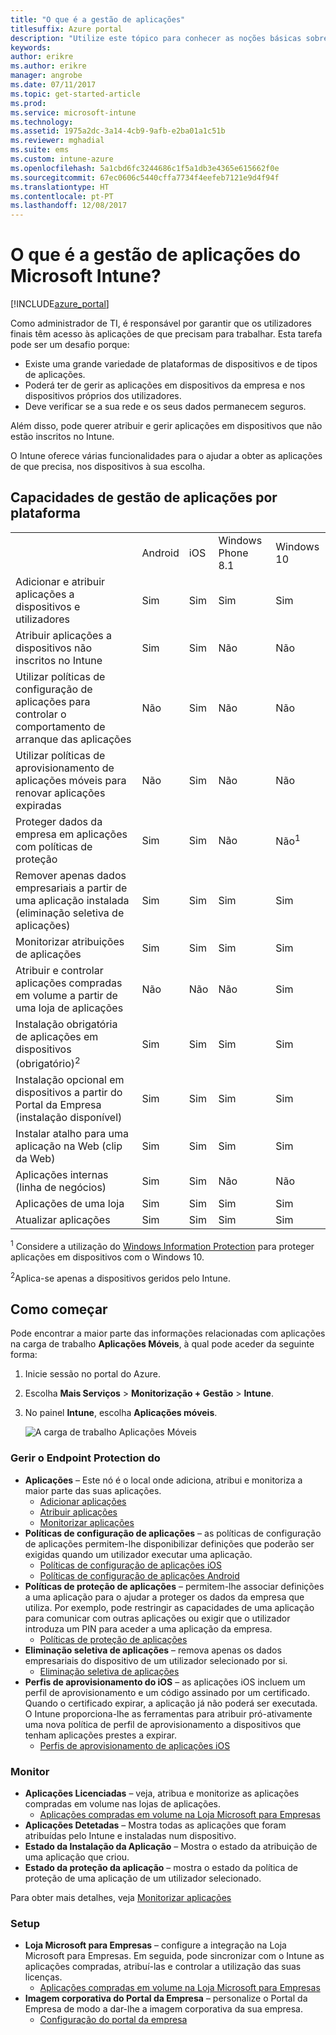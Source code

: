 ```yaml
---
title: "O que é a gestão de aplicações"
titlesuffix: Azure portal
description: "Utilize este tópico para conhecer as noções básicas sobre a gestão de aplicações com o Microsoft Intune\""
keywords: 
author: erikre
ms.author: erikre
manager: angrobe
ms.date: 07/11/2017
ms.topic: get-started-article
ms.prod: 
ms.service: microsoft-intune
ms.technology: 
ms.assetid: 1975a2dc-3a14-4cb9-9afb-e2ba01a1c51b
ms.reviewer: mghadial
ms.suite: ems
ms.custom: intune-azure
ms.openlocfilehash: 5a1cbd6fc3244686c1f5a1db3e4365e615662f0e
ms.sourcegitcommit: 67ec0606c5440cffa7734f4eefeb7121e9d4f94f
ms.translationtype: HT
ms.contentlocale: pt-PT
ms.lasthandoff: 12/08/2017
---
```

# <a name="what-is-microsoft-intune-app-management"></a>O que é a gestão de aplicações do Microsoft Intune?


[!INCLUDE[azure_portal](./includes/azure_portal.md)]


Como administrador de TI, é responsável por garantir que os utilizadores finais têm acesso às aplicações de que precisam para trabalhar. Esta tarefa pode ser um desafio porque:
- Existe uma grande variedade de plataformas de dispositivos e de tipos de aplicações.
- Poderá ter de gerir as aplicações em dispositivos da empresa e nos dispositivos próprios dos utilizadores.
- Deve verificar se a sua rede e os seus dados permanecem seguros.

Além disso, pode querer atribuir e gerir aplicações em dispositivos que não estão inscritos no Intune.

O Intune oferece várias funcionalidades para o ajudar a obter as aplicações de que precisa, nos dispositivos à sua escolha.

## <a name="app-management-capabilities-by-platform"></a>Capacidades de gestão de aplicações por plataforma

||||||
|-|-|-|-|-|
|&nbsp; |Android|iOS|Windows Phone 8.1|Windows 10|
|Adicionar e atribuir aplicações a dispositivos e utilizadores|Sim|Sim|Sim|Sim|
|Atribuir aplicações a dispositivos não inscritos no Intune|Sim|Sim|Não|Não|
|Utilizar políticas de configuração de aplicações para controlar o comportamento de arranque das aplicações|Não|Sim|Não|Não|
|Utilizar políticas de aprovisionamento de aplicações móveis para renovar aplicações expiradas|Não|Sim|Não|Não|
|Proteger dados da empresa em aplicações com políticas de proteção|Sim|Sim|Não|Não<sup>1</sup>|
|Remover apenas dados empresariais a partir de uma aplicação instalada (eliminação seletiva de aplicações)|Sim|Sim|Sim|Sim|
|Monitorizar atribuições de aplicações|Sim|Sim|Sim|Sim|
|Atribuir e controlar aplicações compradas em volume a partir de uma loja de aplicações|Não|Não|Não|Sim|
|Instalação obrigatória de aplicações em dispositivos (obrigatório)<sup>2</sup>|Sim|Sim|Sim|Sim|
|Instalação opcional em dispositivos a partir do Portal da Empresa (instalação disponível)|Sim|Sim|Sim|Sim|
|Instalar atalho para uma aplicação na Web (clip da Web)|Sim|Sim|Sim|Sim|
|Aplicações internas (linha de negócios)|Sim|Sim|Não|Não|
|Aplicações de uma loja|Sim|Sim|Sim|Sim|
|Atualizar aplicações|Sim|Sim|Sim|Sim|

<sup>1</sup> Considere a utilização do [Windows Information Protection](windows-information-protection-configure.md) para proteger aplicações em dispositivos com o Windows 10.

<sup>2</sup>Aplica-se apenas a dispositivos geridos pelo Intune.

## <a name="how-to-get-started"></a>Como começar

Pode encontrar a maior parte das informações relacionadas com aplicações na carga de trabalho **Aplicações Móveis**, à qual pode aceder da seguinte forma:

1. Inicie sessão no portal do Azure.
2. Escolha **Mais Serviços** > **Monitorização + Gestão** > **Intune**.
3. No painel **Intune**, escolha **Aplicações móveis**.

    ![A carga de trabalho Aplicações Móveis](./media/apps-workload.png)

### <a name="manage"></a>Gerir o Endpoint Protection do
- **Aplicações** – Este nó é o local onde adiciona, atribui e monitoriza a maior parte das suas aplicações.
    - [Adicionar aplicações](apps-add.md)
    - [Atribuir aplicações](apps-deploy.md)
    - [Monitorizar aplicações](apps-monitor.md)
- **Políticas de configuração de aplicações** – as políticas de configuração de aplicações permitem-lhe disponibilizar definições que poderão ser exigidas quando um utilizador executar uma aplicação.
    - [Políticas de configuração de aplicações iOS](app-configuration-policies-use-ios.md)
    - [Políticas de configuração de aplicações Android](app-configuration-policies-use-android.md)
- **Políticas de proteção de aplicações** – permitem-lhe associar definições a uma aplicação para o ajudar a proteger os dados da empresa que utiliza. Por exemplo, pode restringir as capacidades de uma aplicação para comunicar com outras aplicações ou exigir que o utilizador introduza um PIN para aceder a uma aplicação da empresa.
    - [Políticas de proteção de aplicações](app-protection-policies.md)
- **Eliminação seletiva de aplicações** – remova apenas os dados empresariais do dispositivo de um utilizador selecionado por si.
    - [Eliminação seletiva de aplicações](apps-selective-wipe.md)
- **Perfis de aprovisionamento do iOS** – as aplicações iOS incluem um perfil de aprovisionamento e um código assinado por um certificado. Quando o certificado expirar, a aplicação já não poderá ser executada. O Intune proporciona-lhe as ferramentas para atribuir pró-ativamente uma nova política de perfil de aprovisionamento a dispositivos que tenham aplicações prestes a expirar.
    - [Perfis de aprovisionamento de aplicações iOS](app-provisioning-profile-ios.md)

### <a name="monitor"></a>Monitor
- **Aplicações Licenciadas** – veja, atribua e monitorize as aplicações compradas em volume nas lojas de aplicações.
    - [Aplicações compradas em volume na Loja Microsoft para Empresas](windows-store-for-business.md)
- **Aplicações Detetadas** – Mostra todas as aplicações que foram atribuídas pelo Intune e instaladas num dispositivo.
- **Estado da Instalação da Aplicação** – Mostra o estado da atribuição de uma aplicação que criou.
- **Estado da proteção da aplicação** – mostra o estado da política de proteção de uma aplicação de um utilizador selecionado.

Para obter mais detalhes, veja [Monitorizar aplicações](apps-monitor.md)

### <a name="setup"></a>Setup
<!--- **iOS VPP Tokens**
    - [iOS volume-purchased apps](vpp-apps-ios.md) --->
- **Loja Microsoft para Empresas** – configure a integração na Loja Microsoft para Empresas. Em seguida, pode sincronizar com o Intune as aplicações compradas, atribuí-las e controlar a utilização das suas licenças.
    - [Aplicações compradas em volume na Loja Microsoft para Empresas](windows-store-for-business.md)
- **Imagem corporativa do Portal da Empresa** – personalize o Portal da Empresa de modo a dar-lhe a imagem corporativa da sua empresa.
    - [Configuração do portal da empresa](company-portal-app.md)
